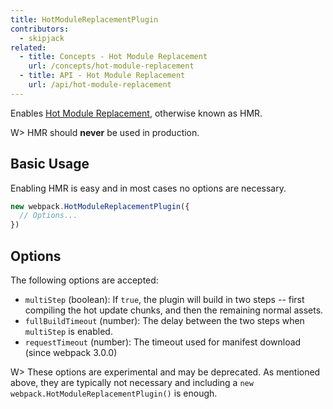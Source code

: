 ```yaml
---
title: HotModuleReplacementPlugin
contributors:
  - skipjack
related:
  - title: Concepts - Hot Module Replacement
    url: /concepts/hot-module-replacement
  - title: API - Hot Module Replacement
    url: /api/hot-module-replacement
---
```


Enables [Hot Module Replacement](/concepts/hot-module-replacement), otherwise known as HMR.

W> HMR should __never__ be used in production.


## Basic Usage

Enabling HMR is easy and in most cases no options are necessary.

``` javascript
new webpack.HotModuleReplacementPlugin({
  // Options...
})
```


## Options

The following options are accepted:

- `multiStep` (boolean): If `true`, the plugin will build in two steps -- first compiling the hot update chunks, and then the remaining normal assets.
- `fullBuildTimeout` (number): The delay between the two steps when `multiStep` is enabled.
- `requestTimeout` (number): The timeout used for manifest download (since webpack 3.0.0)

W> These options are experimental and may be deprecated. As mentioned above, they are typically not necessary and including a `new webpack.HotModuleReplacementPlugin()` is enough.
